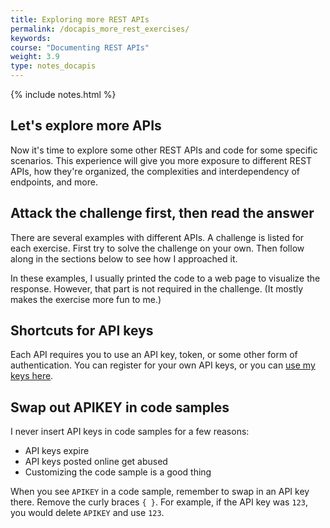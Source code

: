 ```yaml
---
title: Exploring more REST APIs
permalink: /docapis_more_rest_exercises/
keywords: 
course: "Documenting REST APIs"
weight: 3.9
type: notes_docapis
---
```

{% include notes.html %}

## Let's explore more APIs
Now it's time to explore some other REST APIs and code for some specific scenarios. This experience will give you more exposure to different REST APIs, how they're organized, the complexities and interdependency of endpoints, and more.

## Attack the challenge first, then read the answer
There are several examples with different APIs. A challenge is listed for each exercise. First try to solve the challenge on your own. Then follow along in the sections below to see how I approached it.

In these examples, I usually printed the code to a web page to visualize the response. However, that part is not required in the challenge. (It mostly makes the exercise more fun to me.)

## Shortcuts for API keys
Each API requires you to use an API key, token, or some other form of authentication. You can register for your own API keys, or you can [use my keys here](http://learnapidoc.com/apikeys.txt).

## Swap out APIKEY in code samples
I never insert API keys in code samples for a few reasons:

* API keys expire
* API keys posted online get abused
* Customizing the code sample is a good thing

When you see `APIKEY` in a code sample, remember to swap in an API key there. Remove the curly braces `{ }`. For example, if the API key was `123`, you would delete `APIKEY` and use `123`.
